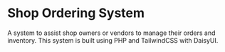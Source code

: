 # Shop Ordering System

A system to assist shop owners or vendors to manage their orders and inventory. This system is built using PHP and TailwindCSS with DaisyUI.